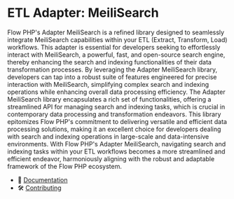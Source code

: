 # ETL Adapter: MeiliSearch

Flow PHP's Adapter MeiliSearch is a refined library designed to seamlessly integrate MeiliSearch capabilities within
your ETL (Extract, Transform, Load) workflows. This adapter is essential for developers seeking to effortlessly interact
with MeiliSearch, a powerful, fast, and open-source search engine, thereby enhancing the search and indexing
functionalities of their data transformation processes. By leveraging the Adapter MeiliSearch library, developers can
tap into a robust suite of features engineered for precise interaction with MeiliSearch, simplifying complex search and
indexing operations while enhancing overall data processing efficiency. The Adapter MeiliSearch library encapsulates a
rich set of functionalities, offering a streamlined API for managing search and indexing tasks, which is crucial in
contemporary data processing and transformation endeavors. This library epitomizes Flow PHP's commitment to delivering
versatile and efficient data processing solutions, making it an excellent choice for developers dealing with search and
indexing operations in large-scale and data-intensive environments. With Flow PHP's Adapter MeiliSearch, navigating
search and indexing tasks within your ETL workflows becomes a more streamlined and efficient endeavor, harmoniously
aligning with the robust and adaptable framework of the Flow PHP ecosystem.

- 📜 [Documentation](https://github.com/flow-php/flow/blob/1.x/README.md)
- 🛠️ [Contributing](https://github.com/flow-php/flow/blob/1.x/CONTRIBUTING.md)